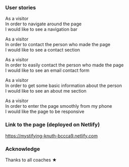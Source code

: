 ### User stories
As a visitor<br>
In order to navigate around the page<br>
I would like to see a navigation bar<br>

As a visitor<br>
In order to contact the person who made the page<br>
I would like to see a contact section<br>

As a visitor<br>
In order to easily contact the person who made the page<br>
I would like to see an email contact form<br>

As a visitor<br>
In order to get some basic information about the person<br>
I would like to see an about me section<br>

As a visitor<br>
In order to enter the page smoothly from my phone<br>
I would like the page to be responsive<br>

### Link to the page (deployed on Netlify)
https://mystifying-knuth-bccca9.netlify.com

### Acknowledge
Thanks to all coaches ★
